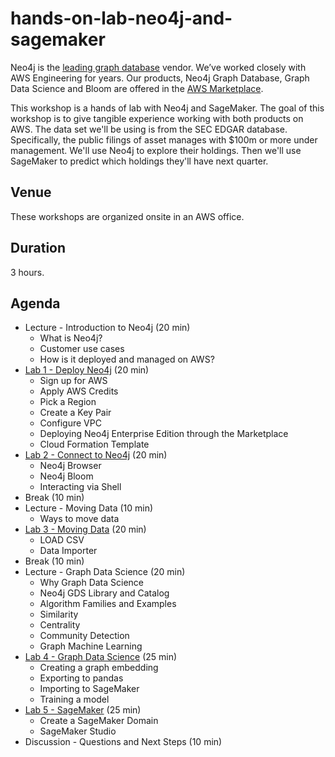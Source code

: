 # hands-on-lab-neo4j-and-sagemaker
Neo4j is the [leading graph database](https://neo4j.com/whitepapers/forrester-wave-graph-data-platforms/) vendor.  We’ve worked closely with AWS Engineering for years.  Our products, Neo4j Graph Database, Graph Data Science and Bloom are offered in the [AWS Marketplace](https://aws.amazon.com/marketplace/seller-profile?id=23ec694a-d2af-4641-b4d3-b7201ab2f5f9).

This workshop is a hands of lab with Neo4j and SageMaker.  The goal of this workshop is to give tangible experience working with both products on AWS.  The data set we'll be using is from the SEC EDGAR database.  Specifically, the public filings of asset manages with $100m or more under management.  We'll use Neo4j to explore their holdings.  Then we'll use SageMaker to predict which holdings they'll have next quarter.

## Venue
These workshops are organized onsite in an AWS office.

## Duration
3 hours.

## Agenda
* Lecture - Introduction to Neo4j (20 min)
    * What is Neo4j?
    * Customer use cases
    * How is it deployed and managed on AWS?
* [Lab 1 - Deploy Neo4j](Lab%201%20-%20Deploy%20Neo4j/README.md) (20 min)
    * Sign up for AWS
    * Apply AWS Credits
    * Pick a Region
    * Create a Key Pair
    * Configure VPC
    * Deploying Neo4j Enterprise Edition through the Marketplace
    * Cloud Formation Template
* [Lab 2 - Connect to Neo4j](Lab%202%20-%20Connect%20to%20Neo4j/README.md) (20 min)
    * Neo4j Browser
    * Neo4j Bloom
    * Interacting via Shell
* Break (10 min)
* Lecture - Moving Data (10 min)
    * Ways to move data
* [Lab 3 - Moving Data](Lab%203%20-%20Moving%20Data/README.md) (20 min)
    * LOAD CSV
    * Data Importer
* Break (10 min)
* Lecture - Graph Data Science (20 min)
    * Why Graph Data Science
    * Neo4j GDS Library and Catalog
    * Algorithm Families and Examples
    * Similarity
    * Centrality
    * Community Detection
    * Graph Machine Learning
* [Lab 4 - Graph Data Science](Lab%204%20-%20Graph%20Data%20Science/README.md) (25 min)
    * Creating a graph embedding
    * Exporting to pandas
    * Importing to SageMaker
    * Training a model
* [Lab 5 - SageMaker](Lab%205%20-%20SageMaker/README.md) (25 min)
    * Create a SageMaker Domain
    * SageMaker Studio
* Discussion - Questions and Next Steps (10 min)